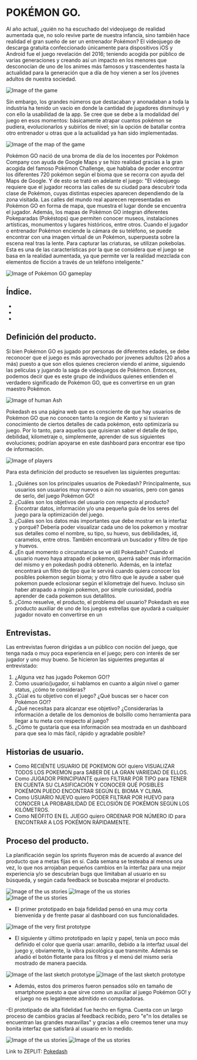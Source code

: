 # POKÉMON GO.
Al año actual, ¿quién no ha escuchado del videojuego de realidad aumentada que, no solo revive parte de nuestra infancia, sino también hace realidad el gran sueño de ser un entrenador Pokémon?
El videojuego de descarga gratuita confeccionado únicamente para dispositivos iOS y Android fue el juego revelación del 2016; teniendo acogida por público de varias generaciones y creando así un impacto en los menores que desconocían de uno de los animes más famosos y trascendentes hasta la actualidad para la generación que a día de hoy vienen a ser los jóvenes adultos de nuestra sociedad.

![Image of the game](/src/img/img-readme/pokemon-go-app.jpg)

Sin embargo, los grandes números que destacaban y anonadaban a toda la industria ha tenido un vacío en donde la cantidad de jugadores disminuyó y con ello la usabilidad de la app. Se cree que se debe a la modalidad del juego en esos momentos: básicamente atrapar cuantos pokémon se pudiera, evolucionarlos y subirlos de nivel; sin la opción de batallar contra otro entrenador u otras que a la actualidad ya han sido implementadas.

![Image of the map of the game](/src/img/img-readme/pokeparadas.jpg)

Pokémon GO nació de una broma de día de los inocentes por Pokémon Company con ayuda de Google Maps y se hizo realidad gracias a la gran acogida del famoso Pokémon Challenge, que hablaba de poder encontrar los diferentes 720 pokémon según el bioma que se recorra con ayuda del Maps de Google. Y de esto se trató en adelante el juego: "El videojuego requiere que el jugador recorra las calles de su ciudad para descubrir toda clase de Pokémon, cuyas distintas especies aparecen dependiendo de la zona visitada. Las calles del mundo real aparecen representadas en Pokémon GO en forma de mapa, que muestra el lugar donde se encuentra el jugador. Además, los mapas de Pokémon GO integran diferentes Pokeparadas (Pokéstops) que permiten conocer museos, instalaciones artísticas, monumentos y lugares históricos, entre otros. Cuando el jugador o entrenador Pokémon enciende la cámara de su teléfono, se puede encontrar con una imagen virtual de un Pokémon, superpuesta sobre la escena real tras la lente. Para capturar las criaturas, se utilizan pokebolas. Esta es una de las características por la que se considera que el juego se basa en la realidad aumentada, ya que permite ver la realidad mezclada con elementos de ficción a través de un teléfono inteligente."

![Image of Pokémon GO gameplay](/src/img/img-readme/gameplay.jpg)

## Índice.
*
*
*

## Definición del producto.
Si bien Pokémon GO es jugado por personas de diferentes edades, se debe reconocer que el juego es más aprovechado por jovenes adultos (20 años a más) puesto a que son ellos quienes crecieron viendo el anime, siguiendo las películas y jugando la saga de videojuegos de Pokémon. Entonces, podemos decir que es este grupo de individuos quienes entienden el verdadero significado de Pokémon GO, que es convertirse en un gran maestro Pokémon.

![Image of human Ash](/src/img/img-readme/pokemon-go.jpg)

Pokedash es una página web que es consciente de que hay usuarios de Pokémon GO que no conocen tanto la region de Kanto y si tuvieran conocimiento de ciertos detalles de cada pokémon, esto optimizaría su juego. Por lo tanto, para aquellos que quisieran saber el detalle de tipo, debilidad, kilometraje o, simplemente, aprender de sus siguientes evoluciones; podrían apoyarse en este dashboard para encontrar ese tipo de información.

![Image of players](/src/img/img-readme/players.jpg)

Para esta definición del producto se resuelven las siguientes preguntas:
1. ¿Quiénes son los principales usuarios de Pokedash? Principalmente, sus usuarios son usuarios muy nuevos o aún no usuarios, pero con ganas de serlo, del juego Pokémon GO!
2. ¿Cuáles son los objetivos del usuario con respecto al producto? Encontrar datos, información y/o una pequeña guía de los seres del juego para la optimización del juego.
3. ¿Cuáles son los datos más importantes que debe mostrar en la interfaz y porqué? Debería poder visualizar cada uno de los pokemon y mostrar sus detalles como el nombre, su tipo, su huevo, sus debilidades, id, caramelos, entre otros. También encontrará un buscador y filtro de tipo y huevos.   
4. ¿En qué momento o circunstancia se ve útil Pokedash? Cuando el usuario nuevo haya atrapado el pokemon, querrá saber más información del mismo y en pokedash podrá obtenerlo. Además, en la intefaz encontrará un filtro de tipo que le servirá cuando quiera conocer los posibles pokemon según bioma; y otro filtro que le ayude a saber qué pokemon puede eclosionar según el kilometraje del huevo. Incluso sin haber atrapado a ningún pokemon, por simple curiosidad, podría aprender de cada pokemon sus detallitos.
5. ¿Cómo resuelve, el producto, el problema del usuario? Pokedash es ese producto auxiliar de uno de los juegos estrellas que ayudará a cualquier jugador novato en convertirse en un


## Entrevistas.
Las entrevistas fueron dirigidas a un público con noción del juego, que tenga nada o muy poca experiencia en el juego; pero con interés de ser jugador y uno muy bueno. Se hicieron las siguientes preguntas al entrevistado:
1. ¿Alguna vez has jugado Pokemon GO!?
2. Como usuario/jugador, si hablamos en cuanto a algún nivel o gamer status, ¿cómo te consideras?
3. ¿Cúal es tu objetivo con el juego? ¿Qué buscas ser o hacer con Pokémon GO!?
4. ¿Qué necesitas para alcanzar ese objetivo? ¿Considerarías la información a detalle de los demonios de bolsillo como herramienta para llegar a tu meta con respecto al juego?
5. ¿Cómo te gustaría que esa información sea mostrada en un dashboard para que sea lo más fácil, rápido y agradable posible?

## Historias de usuario.

* Como RECIÉNTE USUARIO DE POKEMON GO! quiero VISUALIZAR TODOS LOS POKEMON para SABER DE LA GRAN VARIEDAD DE ELLOS.
* Como JUGADOR PRINCIPIANTE quiero FILTRAR POR TIPO para TENER EN CUENTA SU CLASIFICACIÓN Y CONOCER QUÉ POSIBLES POKÉMON PUEDO ENCONTRAR SEGÚN EL BIOMA Y CLIMA.
* Como USUARIO NUEVO quiero PODER FILTRAR POR HUEVO para CONOCER LA PROBABILIDAD DE ECLOSIÓN DE POKÉMON SEGÚN LOS KILÓMETROS.
* Como NEÓFITO EN EL JUEGO quiero ORDENAR POR NÚMERO ID para ENCONTRAR A LOS POKÉMON RÁPIDAMENTE.

## Proceso del producto.
La planificación según los sprints fluyeron más de acuerdo al avance del producto que a metas fijas en sí. Cada semana se testeaba al menos una vez, lo que nos arrojaban pequeños cambios en la interfaz para una mejor experiencia y/o se descubrían bugs que limitaban al usuario en su búsqueda, y según cada feedback se buscaba mejorar el producto.

![Image of the us stories](/src/img/img-readme/us-stories.jpg)
![Image of the us stories](/src/img/img-readme/us-stories2.jpg)
![Image of the us stories](/src/img/img-readme/us-stories3.jpg)


- El primer prototipado en baja fidelidad pensó en una muy corta bienvenida y de frente pasar al dashboard con sus funcionalidades.

![Image of the very first prototype](/src/img/img-readme/protoLow1.jpg)

- El siguiente y último prototipado en lapiz y papel, tenía un poco más definido el color que quería usar: amarillo, debido a la interfaz usual del juego y, obviamente, la vibra psicológica que transmite. Además se añadió el botón flotante para los filtros y el menú del mismo sería mostrado de manera paecida.

![Image of the last sketch prototype](/src/img/img-readme/protoLow2a.jpg)
![Image of the last sketch prototype](/src/img/img-readme/protoLow2b.jpg)

* Además, estos dos primeros fueron pensados sólo en tamaño de smartphone puesto a que sirve como un auxiliar al juego Pokémon GO! y el juego no es legalmente admitido en computadoras.

-El prototipado de alta fidelidad fue hecho en figma. Cuenta con un largo proceso de cambios gracias al feedback recibido, pero "e"n los detalles se encuentran las grandes maravillas" y gracias a ello creemos tener una muy bonita interfaz que satisfará al usuario en lo medido.

![Image of the us stories](/src/img/img-readme/.Desktopjpg)
![Image of the us stories](/src/img/img-readme/ProtoHigh.jpg)

Link to ZEPLIT: [Pokedash](https://zpl.io/aByZ300)
